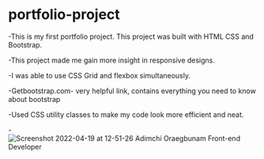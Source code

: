 # portfolio-project
-This is my first portfolio project. This project was built with HTML CSS and Bootstrap. 



-This project made me gain more insight in responsive designs.


-I was able to use CSS Grid and flexbox simultaneously.

-Getbootstrap.com- very helpful link, contains everything you need to know about bootstrap

-Used CSS utility classes to make my code look more efficient and neat.


-![Screenshot 2022-04-19 at 12-51-26 Adimchi Oraegbunam Front-end Developer](https://user-images.githubusercontent.com/74629257/163997456-fffbbe1c-153f-4b7c-a3f1-8d06079e8fde.png)
